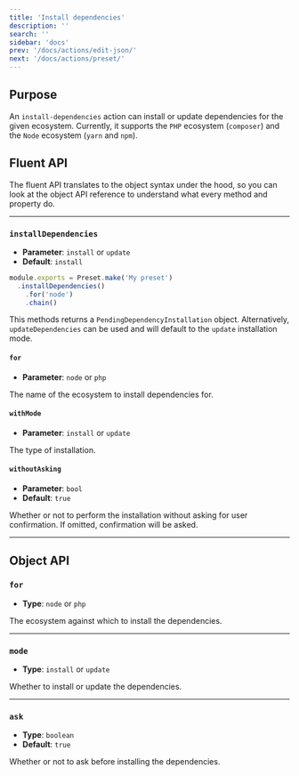 ```yaml
---
title: 'Install dependencies'
description: ''
search: ''
sidebar: 'docs'
prev: '/docs/actions/edit-json/'
next: '/docs/actions/preset/'
---
```


## Purpose

An `install-dependencies` action can install or update dependencies for the given ecosystem. Currently, it supports the `PHP` ecosystem (`composer`) and the `Node` ecosystem (`yarn` and `npm`).

## Fluent API

The fluent API translates to the object syntax under the hood, so you can look at the object API reference to understand what every method and property do.

---

### `installDependencies`

- **Parameter**: `install` or `update`
- **Default**: `install`

<!-- prettier-ignore -->
```js
module.exports = Preset.make('My preset')
  .installDependencies()
    .for('node')
    .chain()
```

This methods returns a `PendingDependencyInstallation` object. Alternatively, `updateDependencies` can be used and will default to the `update` installation mode.

#### `for`

- **Parameter**: `node` or `php`

The name of the ecosystem to install dependencies for.

#### `withMode`

- **Parameter**: `install` or `update`

The type of installation.

#### `withoutAsking`

- **Parameter**: `bool`
- **Default**: `true`

Whether or not to perform the installation without asking for user confirmation. If omitted, confirmation will be asked.

---

## Object API

### `for`

- **Type**: `node` or `php`

The ecosystem against which to install the dependencies.

---

### `mode`

- **Type**: `install` or `update`

Whether to install or update the dependencies.

---

### `ask`

- **Type**: `boolean`
- **Default**: `true`

Whether or not to ask before installing the dependencies.
